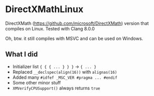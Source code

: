 # DirectXMathLinux

DirectXMath (https://github.com/microsoft/DirectXMath) version that compiles on Linux.
Tested with Clang 8.0.0

Oh, btw. it still compiles with MSVC and can be used on Windows.

## What I did

* Initializer list `{ { { ... } } }` -> `{ ... }`
* Replaced `__declspec(align(16))` with `alignas(16)`
* Added many `#idfef _MSC_VER #pragma ... #endif`
* Some other minor stuff
* `XMVerifyCPUSupport()` always returns `true`
